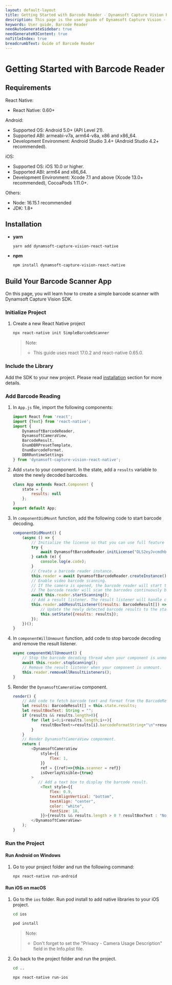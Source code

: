 ```yaml
---
layout: default-layout
title: Getting Started with Barcode Reader - Dynamsoft Capture Vision React Native Edition
description: This page is the user guide of Dynamsoft Capture Vision - Barcode Reader module
keywords: User guide, Barcode Reader
needAutoGenerateSidebar: true
needGenerateH3Content: true
noTitleIndex: true
breadcrumbText: Guide of Barcode Reader
---
```


# Getting Started with Barcode Reader

## Requirements

React Native:

- React Native: 0.60+

Android:

- Supported OS: Android 5.0+ (API Level 21).
- Supported ABI: armeabi-v7a, arm64-v8a, x86 and x86_64.
- Development Environment: Android Studio 3.4+ (Android Studio 4.2+ recommended).

iOS:

- Supported OS: iOS 10.0 or higher.
- Supported ABI: arm64 and x86_64.
- Development Environment: Xcode 7.1 and above (Xcode 13.0+ recommended), CocoaPods 1.11.0+.

Others:

- Node: 16.15.1 recommended
- JDK: 1.8+

## Installation

- **yarn**

  ```bash
  yarn add dynamsoft-capture-vision-react-native
  ```

- **npm**

  ```bash
  npm install dynamsoft-capture-vision-react-native
  ```

## Build Your Barcode Scanner App

On this page, you will learn how to create a simple barcode scanner with Dynamsoft Capture Vision SDK.

### Initialize Project

1. Create a new React Native project

    ```bash
    npx react-native init SimpleBarcodeScanner
    ```

   >Note:
   >
   >- This guide uses react 17.0.2 and react-native 0.65.0.

### Include the Library

Add the SDK to your new project. Please read [installation](#installation) section for more details.

### Add Barcode Reading

1. In `App.js` file, import the following components:

    ```js
    import React from 'react';
    import {Text} from 'react-native';
    import {
        DynamsoftBarcodeReader,
        DynamsoftCameraView,
        BarcodeResult,
        EnumDBRPresetTemplate,
        EnumBarcodeFormat,
        DBRRuntimeSettings
    } from 'dynamsoft-capture-vision-react-native';
    ```

2. Add `state` to your component. In the state, add a `results` variable to store the newly decoded barcodes.

    ```js
    class App extends React.Component {
        state = {
            results: null
        };
    }
    export default App;
    ```

3. In `componentDidMount` function, add the following code to start barcode decoding.

    ```js
    componentDidMount() {
        (async () => {
            // Initialize the license so that you can use full feature of the Barcode Reader module.
            try {
                await DynamsoftBarcodeReader.initLicense("DLS2eyJvcmdhbml6YXRpb25JRCI6IjIwMDAwMSJ9")
            } catch (e) {
                console.log(e.code);
            }
            // Create a barcode reader instance.
            this.reader = await DynamsoftBarcodeReader.createInstance();
            // Enable video barcode scanning.
            // If the camera is opened, the barcode reader will start the barcode decoding thread when you triggered the startScanning.
            // The barcode reader will scan the barcodes continuously before you trigger stopScanning.
            await this.reader.startScanning();
            // Add a result listener. The result listener will handle callback when barcode result is returned. 
            this.reader.addResultListener((results: BarcodeResult[]) => {
                // Update the newly detected barcode results to the state.
                this.setState({results: results});
            });
        })();
    }
    ```

4. In `componentWillUnmount` function, add code to stop barcode decoding and remove the result listener.

    ```js
    async componentWillUnmount() {
        // Stop the barcode decoding thread when your component is unmount.
        await this.reader.stopScanning();
        // Remove the result listener when your component is unmount.
        this.reader.removeAllResultListeners();
    }
    ```

5. Render the `DynamsoftCameraView` component.

    ```js
    render() {
        // Add code to fetch barcode text and format from the BarcodeResult
        let results: BarcodeResult[] = this.state.results;
        let resultBoxText: String = "";
        if (results && results.length>0){
            for (let i=0;i<results.length;i++){
                resultBoxText+=results[i].barcodeFormatString+"\n"+results[i].barcodeText+"\n";
            }
        }
        // Render DynamsoftCameraView componment.
        return (
            <DynamsoftCameraView
                style={{
                    flex: 1,
                }}
                ref = {(ref)=>{this.scanner = ref}}
                isOverlayVisible={true}
            >
               // Add a text box to display the barcode result.
                <Text style={{
                    flex: 0.9,
                    textAlignVertical: "bottom",
                    textAlign: "center",
                    color: "white",
                    fontSize: 18,
                }}>{results && results.length > 0 ? resultBoxText : "No Barcode Detected"}</Text>
            </DynamsoftCameraView>
        );
    }
    ```

### Run the Project

#### Run Android on Windows

1. Go to your project folder and run the following command:

   ```bash
   npx react-native run-android
   ```

#### Run iOS on macOS

1. Go to the `ios` folder. Run pod install to add native libraries to your iOS project.

   ```bash
   cd ios
   ```

   ```bash
   pod install
   ```

   >Note:
   >
   >- Don't forget to set the "Privacy - Camera Usage Description" field in the Info.plist file.

2. Go back to the project folder and run the project.

   ```bash
   cd ..
   ```

   ```bash
   npx react-native run-ios
   ```
